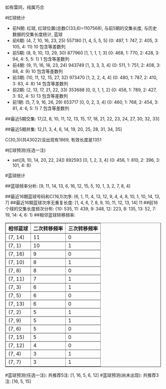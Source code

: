 <!-- 
.. title: 双色球2015027期(2015-03-10)数据分析报告
.. slug: slott-2015027-2015-03-10-report
.. date: 2015-03-11 08:00:00 UTC+08:00
.. tags: Lottery
.. link: 
.. description: 
.. type: text
-->

如有雷同，纯属巧合

<!-- TEASER_END-->

#红球统计

- 前N期: 红球, 红球位置(总数C(33,6)=1107568), 与前5期的交集长度, 与历史数据的交集长度统计, 蓝球
- 前6期: (4, 7, 10, 16, 23, 25) 557180 [1, 4, 5, 5, 5] {0: 497, 1: 747, 2: 405, 3: 105, 4: 11} 10 包含等差数列
- 前5期: (8, 9, 10, 13, 29, 30) 877960 [1, 1, 1, 1, 3] {0: 468, 1: 770, 2: 428, 3: 94, 4: 5, 5: 1} 1 包含等差数列
- 前4期: (9, 11, 16, 18, 23, 24) 943749 [1, 3, 3, 3, 4] {0: 511, 1: 751, 2: 408, 3: 88, 4: 9} 10 包含等差数列
- 前3期: (10, 11, 12, 15, 27, 32) 973470 [1, 2, 2, 4, 4] {0: 480, 1: 787, 2: 410, 3: 83, 4: 8} 14 包含等差数列
- 前2期: (2, 13, 17, 21, 22, 33) 353688 [0, 0, 1, 1, 2] {0: 456, 1: 789, 2: 427, 3: 92, 4: 5} 13 包含等差数列
- 前1期: (5, 7, 9, 16, 26, 29) 653717 [0, 0, 2, 3, 4] {0: 460, 1: 768, 2: 454, 3: 81, 4: 6, 5: 1} 7 包含等差数列

##最近5期交集:
17,[2, 8, 10, 11, 12, 13, 15, 17, 18, 21, 22, 23, 24, 27, 30, 32, 33]

##最近5期并集:
12,[1, 3, 4, 6, 14, 19, 20, 25, 28, 31, 34, 35]

C(30,3)(共43022)没出现有1869, 
有效长度是1351

#红球预测(任选一注)

- set([8, 10, 14, 20, 22, 24]) 892593 [0, 1, 2, 3, 4] {0: 456, 1: 810, 2: 396, 3: 101, 4: 8}

#蓝球统计

##蓝球频率分析:
[9, 11, 14, 13, 6, 16, 12, 15, 5, 10, 1, 3, 2, 7, 8, 4]

##最近16期蓝球号码和C(16,1)次序:
[6, 1, 11, 4, 13, 12, 9, 4, 4, 8, 10, 1, 10, 14, 13, 7]
##最近16期蓝球次序无重复长度:
[1, 4, 6, 7, 8, 9, 10, 11, 12, 13, 14] 11
##前16个球的交集长度频次分布:
{10: 535, 11: 439, 9: 348, 12: 223, 8: 135, 13: 52, 7: 19, 14: 4, 6: 1}
##相邻蓝球转移频率:
<table border="1" class="table table-striped dataframe">
  <thead>
    <tr style="text-align: right;">
      <th>相邻蓝球</th>
      <th>二次转移频率</th>
      <th>三次转移频率</th>
    </tr>
  </thead>
  <tbody>
    <tr>
      <td> (7, 14)</td>
      <td> 11</td>
      <td> 0</td>
    </tr>
    <tr>
      <td>  (7, 1)</td>
      <td> 10</td>
      <td> 1</td>
    </tr>
    <tr>
      <td> (7, 16)</td>
      <td>  9</td>
      <td> 0</td>
    </tr>
    <tr>
      <td> (7, 10)</td>
      <td>  8</td>
      <td> 1</td>
    </tr>
    <tr>
      <td>  (7, 8)</td>
      <td>  8</td>
      <td> 0</td>
    </tr>
    <tr>
      <td> (7, 11)</td>
      <td>  7</td>
      <td> 1</td>
    </tr>
    <tr>
      <td>  (7, 3)</td>
      <td>  6</td>
      <td> 1</td>
    </tr>
    <tr>
      <td>  (7, 5)</td>
      <td>  6</td>
      <td> 0</td>
    </tr>
    <tr>
      <td> (7, 13)</td>
      <td>  6</td>
      <td> 0</td>
    </tr>
    <tr>
      <td>  (7, 2)</td>
      <td>  5</td>
      <td> 1</td>
    </tr>
    <tr>
      <td>  (7, 9)</td>
      <td>  5</td>
      <td> 1</td>
    </tr>
    <tr>
      <td>  (7, 6)</td>
      <td>  5</td>
      <td> 0</td>
    </tr>
    <tr>
      <td> (7, 15)</td>
      <td>  5</td>
      <td> 0</td>
    </tr>
    <tr>
      <td> (7, 12)</td>
      <td>  4</td>
      <td> 0</td>
    </tr>
    <tr>
      <td>  (7, 4)</td>
      <td>  3</td>
      <td> 1</td>
    </tr>
    <tr>
      <td>  (7, 7)</td>
      <td>  3</td>
      <td> 1</td>
    </tr>
  </tbody>
</table>
#蓝球预测(任选一注):
共推荐5注: [1, 16, 5, 6, 12]
#蓝球预测(尚未出现):
共推荐3注: [16, 5, 15]

